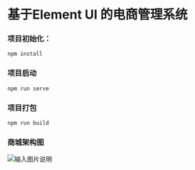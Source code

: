 #  基于Element UI 的电商管理系统 

### 项目初始化：
```
npm install
```

### 项目启动
```
npm run serve
```

### 项目打包
```
npm run build
```

### 商城架构图

![输入图片说明](https://images.gitee.com/uploads/images/2020/0806/114425_c2c2724b_5608419.png "商城后台管理系统.png")